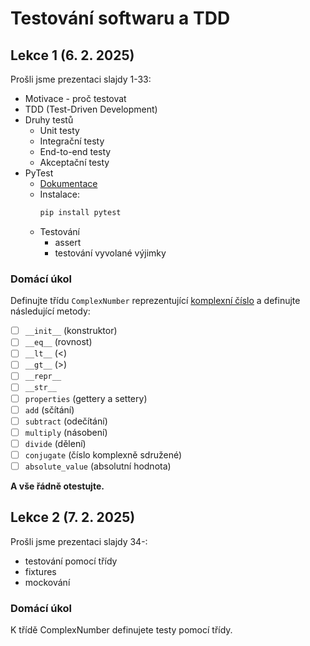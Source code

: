 # Testování softwaru a TDD

## Lekce 1 (6. 2. 2025)
Prošli jsme prezentaci slajdy 1-33:
- Motivace - proč testovat
- TDD (Test-Driven Development)
- Druhy testů
  - Unit testy
  - Integrační testy
  - End-to-end testy
  - Akceptační testy
- PyTest
  - [Dokumentace](https://docs.pytest.org/en/latest/contents.html)
  - Instalace:
    ```bash
    pip install pytest
    ``` 
  - Testování
    - assert
    - testování vyvolané výjimky

### Domácí úkol
Definujte třídu `ComplexNumber` reprezentující [komplexní číslo](https://cs.wikipedia.org/wiki/Komplexn%C3%AD_%C4%8D%C3%ADslo)
a definujte následující metody:
- [ ] `__init__` (konstruktor)
- [ ] `__eq__` (rovnost)
- [ ] `__lt__` (<)
- [ ] `__gt__` (>)
- [ ] `__repr__`
- [ ] `__str__`
- [ ] `properties` (gettery a settery)
- [ ] `add` (sčítání)
- [ ] `subtract` (odečítání)
- [ ] `multiply` (násobení)
- [ ] `divide` (dělení)
- [ ] `conjugate` (číslo komplexně sdružené)
- [ ] `absolute_value` (absolutní hodnota)

**A vše řádně otestujte.**

## Lekce 2 (7. 2. 2025)
Prošli jsme prezentaci slajdy 34-:
- testování pomocí třídy
- fixtures
- mockování

### Domácí úkol
K třídě ComplexNumber definujete testy pomocí třídy.
